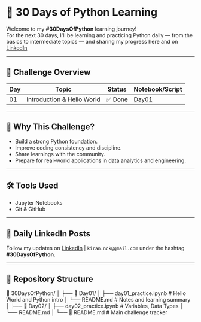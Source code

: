 # 🚀 30 Days of Python Learning

Welcome to my **#30DaysOfPython** learning journey!  
For the next 30 days, I'll be learning and practicing Python daily — from the basics to intermediate topics — and sharing my progress here and on [LinkedIn](https://www.linkedin.com/in/kirankumarnc/) 

---

## 📅 Challenge Overview

| Day | Topic                        | Status  | Notebook/Script |
|-----|------------------------------|---------|------------------|
| 01  | Introduction & Hello World   | ✅ Done | [Day01](./Day01_Intro_HelloWorld/) |

---

## 🧠 Why This Challenge?

- Build a strong Python foundation.
- Improve coding consistency and discipline.
- Share learnings with the community.
- Prepare for real-world applications in data analytics and engineering.

---

## 🛠 Tools Used

- Jupyter Notebooks
- Git & GitHub


---

## 📌 Daily LinkedIn Posts

Follow my updates on [LinkedIn](https://www.linkedin.com/in/kirankumarnc/) | `kiran.nck@gmail.com` under the hashtag **#30DaysOfPython**.

---

## 📂 Repository Structure
📁 30DaysOfPython/
│
├── 📂 Day01/
│   ├── day01_practice.ipynb         # Hello World and Python intro
│   └── README.md                    # Notes and learning summary
│
├── 📂 Day02/
│   ├── day02_practice.ipynb         # Variables, Data Types
│   └── README.md
│
└── 📄 README.md                     # Main challenge tracker


